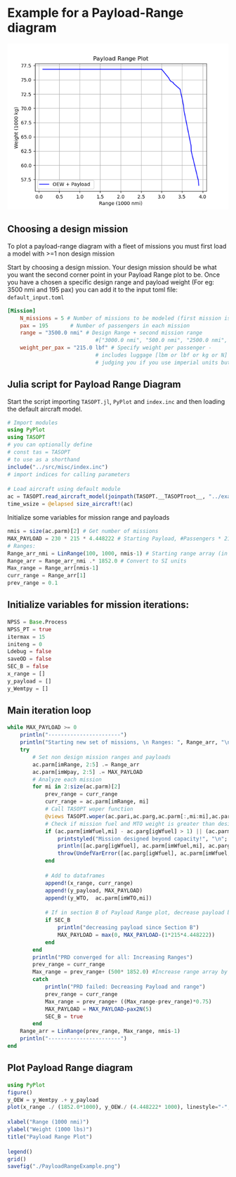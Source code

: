 # Example for a Payload-Range diagram

![PayloadRangePlot](../assets/PayloadRangeExample.png)

## Choosing a design mission

To plot a payload-range diagram with a fleet of missions you must first load a model with >=1 non design mission

Start by choosing a design mission. Your design mission should be what you want the second corner point in your Payload Range plot to be. Once you have a chosen a specific design range and payload weight (For eg: 3500 nmi and 195 pax) you can add it to the input toml file: `default_input.toml`

```toml
[Mission]
    N_missions = 5 # Number of missions to be modeled (first mission is the design mission)
    pax = 195       # Number of passengers in each mission
    range = "3500.0 nmi" # Design Range + second mission range
                            #["3000.0 nmi", "500.0 nmi", "2500.0 nmi", "3550.0 nmi", "3734.0 nmi"] # Design Range + second mission range
    weight_per_pax = "215.0 lbf" # Specify weight per passenger - 
                            # includes luggage [lbm or lbf or kg or N] 
                            # judging you if you use imperial units but wtvs
```
## Julia script for Payload Range Diagram
Start the script importing `TASOPT.jl`, `PyPlot` and `index.inc` and then loading the default aircraft model.
```julia
# Import modules
using PyPlot
using TASOPT
# you can optionally define
# const tas = TASOPT 
# to use as a shorthand
include("../src/misc/index.inc")
# import indices for calling parameters

# Load aircraft using default module
ac = TASOPT.read_aircraft_model(joinpath(TASOPT.__TASOPTroot__, "../example/PRD_input.toml"))
time_wsize = @elapsed size_aircraft!(ac)
```

Initialize some variables for mission range and payloads
```julia
nmis = size(ac.parm)[2] # Get number of missions
MAX_PAYLOAD = 230 * 215 * 4.448222 # Starting Payload, #Passengers * 215 lb * lb_to_N
# Ranges:
Range_arr_nmi = LinRange(100, 1000, nmis-1) # Starting range array (in nmi)
Range_arr = Range_arr_nmi .* 1852.0 # Convert to SI units
Max_range = Range_arr[nmis-1]
curr_range = Range_arr[1]
prev_range = 0.1
```

## Initialize variables for mission iterations:
```julia
NPSS = Base.Process
NPSS_PT = true
itermax = 15
initeng = 0
Ldebug = false
saveOD = false
SEC_B = false
x_range = []
y_payload = []
y_Wemtpy = []
```

## Main iteration loop
```julia
while MAX_PAYLOAD >= 0
    println("-----------------------")
    println("Starting new set of missions, \n Ranges: ", Range_arr, "\n Payload: ", MAX_PAYLOAD./(215*4.448222))
    try
        # Set non design mission ranges and payloads
        ac.parm[imRange, 2:5] .= Range_arr
        ac.parm[imWpay, 2:5] .= MAX_PAYLOAD
        # Analyze each mission
        for mi in 2:size(ac.parm)[2]
            prev_range = curr_range
            curr_range = ac.parm[imRange, mi]
            # Call TASOPT woper function
            @views TASOPT.woper(ac.pari,ac.parg,ac.parm[:,mi:mi],ac.para[:,:,mi:mi],ac.pare[:,:,mi:mi], ac.para[:,:,1:1],ac.pare[:,:,1:1], itermax,initeng, NPSS_PT, NPSS)
            # Check if mission fuel and MTO weight is greater than design fuel and MTO weight
            if (ac.parm[imWfuel,mi] - ac.parg[igWfuel] > 1) || (ac.parm[imWTO,mi] - ac.parg[igWMTO] > 1 )
                printstyled("Mission designed beyond capacity!", "\n"; color=:red)
                println([ac.parg[igWfuel], ac.parm[imWfuel,mi], ac.parg[igWMTO], ac.parm[imWTO,mi]])
                throw(UndefVarError([ac.parg[igWfuel], ac.parm[imWfuel,mi], ac.parg[igWMTO], ac.parm[imWTO,mi]]))
            end

            # Add to dataframes
            append!(x_range, curr_range)
            append!(y_payload, MAX_PAYLOAD)
            append!(y_WTO,  ac.parm[imWTO,mi])

            # If in section B of Payload Range plot, decrease payload by 1 passenger
            if SEC_B
                println("decreasing payload since Section B")
                MAX_PAYLOAD = max(0, MAX_PAYLOAD-(1*215*4.448222))
            end
        end
        println("PRD converged for all: Increasing Ranges")
        prev_range = curr_range
        Max_range = prev_range+ (500* 1852.0) #Increase range array by 500 nmi
        catch
            println("PRD failed: Decreasing Payload and range")
            prev_range = curr_range
            Max_range = prev_range+ ((Max_range-prev_range)*0.75)
            MAX_PAYLOAD = MAX_PAYLOAD-pax2N(5)
            SEC_B = true
        end
    Range_arr = LinRange(prev_range, Max_range, nmis-1)
    println("-----------------------")
end
```

## Plot Payload Range diagram
```julia
using PyPlot
figure()
y_OEW = y_Wemtpy .+ y_payload
plot(x_range ./ (1852.0*1000), y_OEW./ (4.448222* 1000), linestyle="-",  color="b", label="OEW + Payload ")

xlabel("Range (1000 nmi)")
ylabel("Weight (1000 lbs)")
title("Payload Range Plot")

legend()
grid()
savefig("./PayloadRangeExample.png")
```


